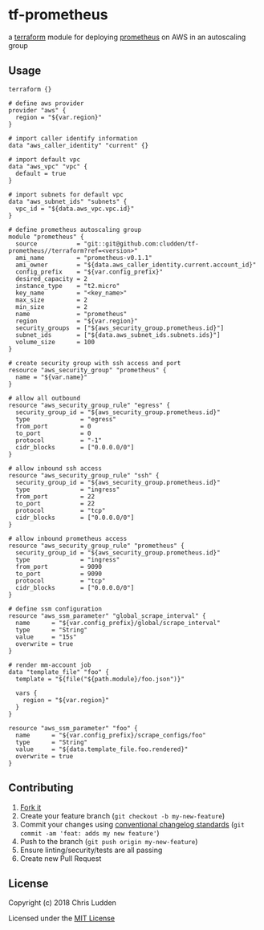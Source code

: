 # tf-prometheus
a [terraform](https://terraform.io) module for deploying [prometheus](https://prometheus.io/) on AWS in an autoscaling group

## Usage
```hcl
terraform {}

# define aws provider
provider "aws" {
  region = "${var.region}"
}

# import caller identify information
data "aws_caller_identity" "current" {}

# import default vpc
data "aws_vpc" "vpc" {
  default = true
}

# import subnets for default vpc
data "aws_subnet_ids" "subnets" {
  vpc_id = "${data.aws_vpc.vpc.id}"
}

# define prometheus autoscaling group
module "prometheus" {
  source           = "git::git@github.com:cludden/tf-prometheus//terraform?ref=<version>"
  ami_name         = "prometheus-v0.1.1"
  ami_owner        = "${data.aws_caller_identity.current.account_id}"
  config_prefix    = "${var.config_prefix}"
  desired_capacity = 2
  instance_type    = "t2.micro"
  key_name         = "<key_name>"
  max_size         = 2
  min_size         = 2
  name             = "prometheus"
  region           = "${var.region}"
  security_groups  = ["${aws_security_group.prometheus.id}"]
  subnet_ids       = ["${data.aws_subnet_ids.subnets.ids}"]
  volume_size      = 100
}

# create security group with ssh access and port 
resource "aws_security_group" "prometheus" {
  name = "${var.name}"
}

# allow all outbound
resource "aws_security_group_rule" "egress" {
  security_group_id = "${aws_security_group.prometheus.id}"
  type              = "egress"
  from_port         = 0
  to_port           = 0
  protocol          = "-1"
  cidr_blocks       = ["0.0.0.0/0"]
}

# allow inbound ssh access
resource "aws_security_group_rule" "ssh" {
  security_group_id = "${aws_security_group.prometheus.id}"
  type              = "ingress"
  from_port         = 22
  to_port           = 22
  protocol          = "tcp"
  cidr_blocks       = ["0.0.0.0/0"]
}

# allow inbound prometheus access
resource "aws_security_group_rule" "prometheus" {
  security_group_id = "${aws_security_group.prometheus.id}"
  type              = "ingress"
  from_port         = 9090
  to_port           = 9090
  protocol          = "tcp"
  cidr_blocks       = ["0.0.0.0/0"]
}

# define ssm configuration
resource "aws_ssm_parameter" "global_scrape_interval" {
  name      = "${var.config_prefix}/global/scrape_interval"
  type      = "String"
  value     = "15s"
  overwrite = true
}

# render mm-account job
data "template_file" "foo" {
  template = "${file("${path.module}/foo.json")}"

  vars {
    region = "${var.region}"
  }
}

resource "aws_ssm_parameter" "foo" {
  name      = "${var.config_prefix}/scrape_configs/foo"
  type      = "String"
  value     = "${data.template_file.foo.rendered}"
  overwrite = true
}
```

## Contributing
1. [Fork it](https://github.com/cludden/tf-prometheus/fork)
1. Create your feature branch (`git checkout -b my-new-feature`)
1. Commit your changes using [conventional changelog standards](https://github.com/bcoe/conventional-changelog-standard/blob/master/convention.md) (`git commit -am 'feat: adds my new feature'`)
1. Push to the branch (`git push origin my-new-feature`)
1. Ensure linting/security/tests are all passing
1. Create new Pull Request

## License
Copyright (c) 2018 Chris Ludden

Licensed under the [MIT License](LICENSE.md)